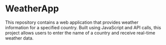 # WeatherApp
This repository contains a web application that provides weather information for a specified country. Built using JavaScript and API calls, this project allows users to enter the name of a country and receive real-time weather data.
